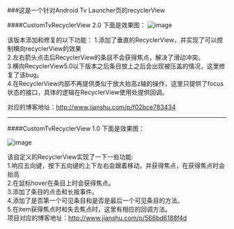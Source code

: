 ###这是一个针对Android Tv Launcher页的recyclerView

####CustomTvRecyclerView 2.0
下面是效果图：
![image](https://github.com/songwenju/CustomTvRecyclerView/blob/master/raw/master/screenshots/tvRecycler2.0.gif)


该版本添加和修复的以下功能：
1.添加了垂直的RecyclerView，并实现了可以控制横向recyclerView的效果  
2.左右箭头点击后RecyclerView的条目不会获得焦点，解决了滑动冲突。  
3.横向RecyclerView5.0以下版本之后条目放上之后会出现被压盖的情况，这里修复了该bug。  
4.在RecyclerView内部不再提供类似于放大抬高z轴的操作，这里只提供了focus状态的接口，具体的逻辑在RecyclerView使用处提供回调。  

对应的博客地址：http://www.jianshu.com/p/f02bce783434
  

***
####CustomTvRecyclerView 1.0
下面是效果图：

![image](https://github.com/songwenju/CustomTvRecyclerView/blob/master/raw/master/screenshots/tvRecycler.gif)


该自定义的RecyclerView实现了一下一些功能:  
1.响应五向键，按下五向键的上下左右会跟着移动，并获得焦点，在获得焦点时会抬高   
2.在鼠标hover在条目上时会获得焦点。   
3.添加了条目的点击和长按事件。   
4.添加了是否第一个可见条目和是否是最后一个可见条目的方法。  
5.在item获得焦点时和失去焦点时，这里有相应的回调方法。   
项目对应的博客地址：http://www.jianshu.com/p/566bd6188f4d

